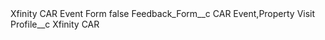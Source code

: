 <?xml version="1.0" encoding="UTF-8"?>
<CustomMetadata xmlns="http://soap.sforce.com/2006/04/metadata" xmlns:xsi="http://www.w3.org/2001/XMLSchema-instance" xmlns:xsd="http://www.w3.org/2001/XMLSchema">
    <label>Xfinity CAR Event Form</label>
    <protected>false</protected>
    <values>
        <field>Feedback_Form__c</field>
        <value xsi:type="xsd:string">CAR Event,Property Visit</value>
    </values>
    <values>
        <field>Profile__c</field>
        <value xsi:type="xsd:string">Xfinity CAR</value>
    </values>
</CustomMetadata>
